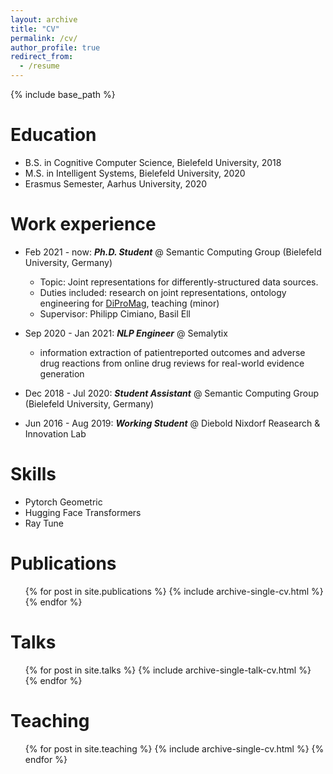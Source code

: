 ```yaml
---
layout: archive
title: "CV"
permalink: /cv/
author_profile: true
redirect_from:
  - /resume
---
```


{% include base_path %}

Education
======
* B.S. in Cognitive Computer Science, Bielefeld University, 2018
* M.S. in Intelligent Systems, Bielefeld University, 2020
* Erasmus Semester, Aarhus University, 2020

Work experience
======
* Feb 2021 - now: ***Ph.D. Student*** @ Semantic Computing Group (Bielefeld University, Germany)
  * Topic: Joint representations for differently-structured data sources.
  * Duties included: research on joint representations, ontology engineering for [DiProMag](https://www.dipromag.de), teaching (minor)
  * Supervisor: Philipp Cimiano, Basil Ell

* Sep 2020 - Jan 2021: ***NLP Engineer*** @ Semalytix 
  * information extraction of patientreported outcomes and adverse drug reactions from online drug reviews for real-world evidence generation

* Dec 2018 - Jul 2020: ***Student Assistant*** @ Semantic Computing Group (Bielefeld University, Germany)

* Jun 2016 - Aug 2019: ***Working Student*** @ Diebold Nixdorf Reasearch & Innovation Lab

Skills
======
* Pytorch Geometric 
* Hugging Face Transformers
* Ray Tune

Publications
======
  <ul>{% for post in site.publications %}
    {% include archive-single-cv.html %}
  {% endfor %}</ul>
  
Talks
======
  <ul>{% for post in site.talks %}
    {% include archive-single-talk-cv.html %}
  {% endfor %}</ul>
  
Teaching
======
  <ul>{% for post in site.teaching %}
    {% include archive-single-cv.html %}
  {% endfor %}</ul>

